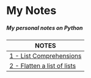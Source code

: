 # My Notes

##### My personal notes on Python

|              NOTES              |
|---------------------------------|
|[1 - List  Comprehensions](./Notes/Lists.md#1---list-comprehensions)|
|[2 - Flatten a list of lists](./Notes/Lists.md#2---flatten-a-list-of-lists)|s